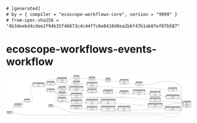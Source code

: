 ```
# [generated]
# by = { compiler = "ecoscope-workflows-core", version = "9999" }
# from-spec-sha256 = "4b3deebd4cdee2f94b35f46873c4c44f7c6e8410d8ea2b6f47b1ab8fef07b587"

```
# ecoscope-workflows-events-workflow

![](graph.png)
